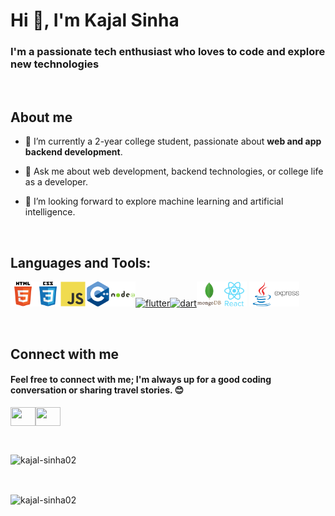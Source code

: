<h1>Hi 👋, I'm Kajal Sinha</h1>

<h3>I'm a passionate tech enthusiast who loves to code and explore new technologies</h3>
<br>

<h2>About me</h2>

- 🌱 I’m currently a 2-year college student, passionate about **web and app backend development**.
  
- 💬 Ask me about web development, backend technologies, or college life as a developer.
  
- 🤔 I’m looking forward to explore machine learning and artificial intelligence.
<br>
<h2>Languages and Tools:</h2>

<p align="left">
    <a href="https://www.w3.org/html" target="_blank" rel="noreferrer"><img src="https://raw.githubusercontent.com/devicons/devicon/master/icons/html5/html5-original-wordmark.svg" alt="html5" width="40" height="40"/></a><a href="https://www.w3schools.com/css" target="_blank" rel="noreferrer"><img src="https://raw.githubusercontent.com/devicons/devicon/master/icons/css3/css3-original-wordmark.svg" alt="css3" width="40" height="40"/></a><a href="https://developer.mozilla.org/en-US/docs/Web/JavaScript" target="_blank" rel="noreferrer"><img src="https://raw.githubusercontent.com/devicons/devicon/master/icons/javascript/javascript-original.svg" alt="javascript" width="40" height="40"/></a><a href="https://www.w3schools.com/cpp" target="_blank" rel="noreferrer"><img src="https://raw.githubusercontent.com/devicons/devicon/master/icons/cplusplus/cplusplus-original.svg" alt="cplusplus" width="40" height="40"/></a><a href="https://nodejs.org" target="_blank" rel="noreferrer"><img src="https://raw.githubusercontent.com/devicons/devicon/master/icons/nodejs/nodejs-original-wordmark.svg" alt="nodejs" width="40" height="40"/></a><a href="https://flutter.dev" target="_blank" rel="noreferrer"><img src="https://www.vectorlogo.zone/logos/flutterio/flutterio-icon.svg" alt="flutter" width="40" height="40"/></a><a href="https://dart.dev" target="_blank" rel="noreferrer"><img src="https://www.vectorlogo.zone/logos/dartlang/dartlang-icon.svg" alt="dart" width="40" height="40"/></a><a href="https://www.mongodb.com" target="_blank" rel="noreferrer"><img src="https://raw.githubusercontent.com/devicons/devicon/master/icons/mongodb/mongodb-original-wordmark.svg" alt="mongodb" width="40" height="40"/></a><a href="https://reactjs.org" target="_blank" rel="noreferrer"><img src="https://raw.githubusercontent.com/devicons/devicon/master/icons/react/react-original-wordmark.svg" alt="react" width="40" height="40"/></a> <a href="https://expressjs.com" target="_blank" rel="noreferrer"> <img src="https://raw.githubusercontent.com/devicons/devicon/master/icons/java/java-original.svg" alt="java" width="40" height="40"/><img src="https://raw.githubusercontent.com/devicons/devicon/master/icons/express/express-original-wordmark.svg" alt="express" width="40" height="40"/></a><a href="https://www.java.com" target="_blank" rel="noreferrer">
</a>
</p>
<br>
<h2>Connect with me</h2>

<h4>Feel free to connect with me; I'm always up for a good coding conversation or sharing travel stories. 😊 </h4>

<p align="left">
<a href="https://www.linkedin.com/in/kajal-sinha-37084b257 " target="blank"><img align="center" src="https://raw.githubusercontent.com/rahuldkjain/github-profile-readme-generator/master/src/images/icons/Social/linked-in-alt.svg" alt="" height="30" width="40" /></a><a href="https://instagram.com/kajall_sinha?igshid=OGQ5ZDc2ODk2ZA==" target="blank"><img align="center" src="https://raw.githubusercontent.com/rahuldkjain/github-profile-readme-generator/master/src/images/icons/Social/instagram.svg" alt="" height="30" width="40" /></a>
</p>
<br>
<p><img align="center" src="https://github-readme-stats.vercel.app/api/top-langs?username=kajal-sinha02&show_icons=true&locale=en&layout=compact" alt="kajal-sinha02" /></p>
<br>
<p><img align="center" src="https://github-readme-streak-stats.herokuapp.com/?user=kajal-sinha02&" alt="kajal-sinha02" /></p>






